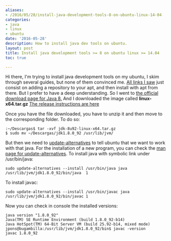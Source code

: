 ```yaml
---
aliases:
- /2016/05/28/install-java-development-tools-8-on-ubuntu-linux-14-04
categories:
- java 
- linux 
- ubuntu
date: '2016-05-28'
description: How to install java dev tools on ubuntu.
layout: post
title: Install java development tools >= 8 on ubuntu linux >= 14.04
toc: true

---
```


Hi there,
I'm trying to install java development tools on my ubuntu, I skim through several guides, but none of them convinced me. <a href="http://tecadmin.net/install-oracle-java-8-jdk-8-ubuntu-via-ppa/">All links I saw</a> just consist on adding a repository to  your apt, and then install with apt from there. But I prefer to have a deep understanding. So I went to <a href="http://www.oracle.com/technetwork/java/javase/downloads/jdk8-downloads-2133151.html" target="_blank">the official download page for Java 8.</a> And I downloaded the image called <b>linux-x64.tar.gz</b>
[The release instructions are here ](https://docs.oracle.com/javase/8/docs/technotes/guides/install/linux_jdk.html#BJFJJEFG)

Once you have the file downloaded, you have to unzip it and then move to the corresponding folder.
To do so:
```shell
:~/Descargas$ tar -xvf jdk-8u92-linux-x64.tar.gz 
$ sudo mv ~/Descargas/jdk1.8.0_92 /usr/lib/jvm/
```

But then we need to [update-alternatives](http://askubuntu.com/questions/315646/update-java-alternatives-vs-update-alternatives-config-java) to tell ubuntu that we want to work with that java. For the installation of a new program, you can check the [man page for update-alternatives](http://linux.die.net/man/8/update-alternatives).
To install java with symbolic link under /usr/bin/java:

```shell
sudo update-alternatives --install /usr/bin/java java /usr/lib/jvm/jdk1.8.0_92/bin/java  1
```

To install javac:

```shell
sudo update-alternatives --install /usr/bin/javac java /usr/lib/jvm/jdk1.8.0_92/bin/javac 1 
```

Now you can check in console the installed versions:

```
java version "1.8.0_92"
Java(TM) SE Runtime Environment (build 1.8.0_92-b14)
Java HotSpot(TM) 64-Bit Server VM (build 25.92-b14, mixed mode)
jpons@bugambilla:/usr/lib/jvm/jdk1.8.0_92/bin$ javac -version
javac 1.8.0_92
```